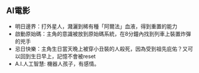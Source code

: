 ## AI電影
- 明日邊界：打外星人，濺灑到稀有種「阿爾法」血液，得到重置的能力
- 啟動原始碼：主角的意識被放到原始碼系統，在8分鐘內找到列車上裝置炸彈的兇手
- 忌日快樂：主角生日當天晚上被穿小丑裝的人殺死，因為受到祖先庇佑？又可以回到生日早上，記憶不會被reset
- A.I.人工智慧: 機器人孩子，有感情。